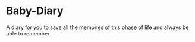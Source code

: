 # Baby-Diary
A diary for you to save all the memories of this phase of life and always be able to remember
